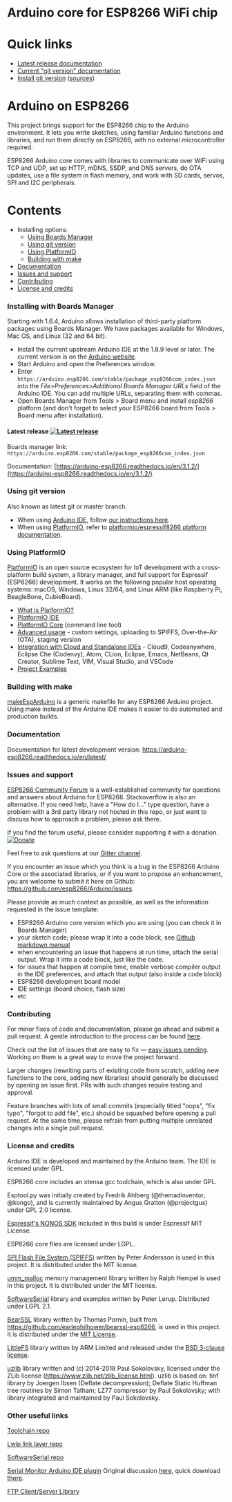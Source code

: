 Arduino core for ESP8266 WiFi chip
===========================================

# Quick links

- [Latest release documentation](https://arduino-esp8266.readthedocs.io/en/3.1.2/)
- [Current "git version" documentation](https://arduino-esp8266.readthedocs.io/en/latest/)
- [Install git version](https://arduino-esp8266.readthedocs.io/en/latest/installing.html#using-git-version) ([sources](doc/installing.rst#using-git-version))

# Arduino on ESP8266

This project brings support for the ESP8266 chip to the Arduino environment. It lets you write sketches, using familiar Arduino functions and libraries, and run them directly on ESP8266, with no external microcontroller required.

ESP8266 Arduino core comes with libraries to communicate over WiFi using TCP and UDP, set up HTTP, mDNS, SSDP, and DNS servers, do OTA updates, use a file system in flash memory, and work with SD cards, servos, SPI and I2C peripherals.

# Contents
- Installing options:
  - [Using Boards Manager](#installing-with-boards-manager)
  - [Using git version](#using-git-version)
  - [Using PlatformIO](#using-platformio)
  - [Building with make](#building-with-make)
- [Documentation](#documentation)
- [Issues and support](#issues-and-support)
- [Contributing](#contributing)  
- [License and credits](#license-and-credits)   

### Installing with Boards Manager

Starting with 1.6.4, Arduino allows installation of third-party platform packages using Boards Manager. We have packages available for Windows, Mac OS, and Linux (32 and 64 bit).

- Install the current upstream Arduino IDE at the 1.8.9 level or later. The current version is on the [Arduino website](https://www.arduino.cc/en/software).
- Start Arduino and open the Preferences window.
- Enter ```https://arduino.esp8266.com/stable/package_esp8266com_index.json``` into the *File>Preferences>Additional Boards Manager URLs* field of the Arduino IDE. You can add multiple URLs, separating them with commas.
- Open Boards Manager from Tools > Board menu and install *esp8266* platform (and don't forget to select your ESP8266 board from Tools > Board menu after installation).

#### Latest release [![Latest release](https://img.shields.io/github/release/esp8266/Arduino.svg)](https://github.com/esp8266/Arduino/releases/latest/)
Boards manager link: `https://arduino.esp8266.com/stable/package_esp8266com_index.json`

Documentation: [https://arduino-esp8266.readthedocs.io/en/3.1.2/](https://arduino-esp8266.readthedocs.io/en/3.1.2/)

### Using git version

Also known as latest git or master branch.

- When using [Arduino IDE](https://www.arduino.cc/en/software), follow [our instructions here](https://arduino-esp8266.readthedocs.io/en/latest/installing.html#using-git-version).
- When using [PlatformIO](https://platformio.org/install), refer to [platformio/espressif8266 platform documentation](https://docs.platformio.org/en/stable/platforms/espressif8266.html#using-arduino-framework-with-staging-version).

### Using PlatformIO

[PlatformIO](https://platformio.org?utm_source=arduino-esp8266) is an open source ecosystem for IoT
development with a cross-platform build system, a library manager, and full support
for Espressif (ESP8266) development. It works on the following popular host operating systems: macOS, Windows,
Linux 32/64, and Linux ARM (like Raspberry Pi, BeagleBone, CubieBoard).

- [What is PlatformIO?](https://docs.platformio.org/en/latest/what-is-platformio.html?utm_source=arduino-esp8266)
- [PlatformIO IDE](https://platformio.org/platformio-ide?utm_source=arduino-esp8266)
- [PlatformIO Core](https://docs.platformio.org/en/latest/core.html?utm_source=arduino-esp8266) (command line tool)
- [Advanced usage](https://docs.platformio.org/en/latest/platforms/espressif8266.html?utm_source=arduino-esp8266) -
  custom settings, uploading to SPIFFS, Over-the-Air (OTA), staging version
- [Integration with Cloud and Standalone IDEs](https://docs.platformio.org/en/latest/ide.html?utm_source=arduino-esp8266) -
  Cloud9, Codeanywhere, Eclipse Che (Codenvy), Atom, CLion, Eclipse, Emacs, NetBeans, Qt Creator, Sublime Text, VIM, Visual Studio, and VSCode
- [Project Examples](https://docs.platformio.org/en/latest/platforms/espressif8266.html?utm_source=arduino-esp8266#examples)

### Building with make

[makeEspArduino](https://github.com/plerup/makeEspArduino) is a generic makefile for any ESP8266 Arduino project.
Using make instead of the Arduino IDE makes it easier to do automated and production builds.

### Documentation

Documentation for latest development version: https://arduino-esp8266.readthedocs.io/en/latest/

### Issues and support ###

[ESP8266 Community Forum](https://www.esp8266.com/u/arduinoanswers) is a well-established community for questions and answers about Arduino for ESP8266. Stackoverflow is also an alternative. If you need help, have a "How do I..." type question, have a problem with a 3rd party library not hosted in this repo, or just want to discuss how to approach a problem, please ask there.

If you find the forum useful, please consider supporting it with a donation. <br />
[![Donate](https://img.shields.io/badge/paypal-donate-yellow.svg)](https://www.paypal.com/webscr?cmd=_s-xclick&hosted_button_id=4M56YCWV6PX66)

Feel free to ask questions at our [Gitter channel](https://app.gitter.im/#/room/#esp8266_Arduino:gitter.im).

If you encounter an issue which you think is a bug in the ESP8266 Arduino Core or the associated libraries, or if you want to propose an enhancement, you are welcome to submit it here on Github: https://github.com/esp8266/Arduino/issues.

Please provide as much context as possible, as well as the information requested in the issue template:

- ESP8266 Arduino core version which you are using (you can check it in Boards Manager)
- your sketch code; please wrap it into a code block, see [Github markdown manual](https://help.github.com/articles/basic-writing-and-formatting-syntax/#quoting-code)
- when encountering an issue that happens at run time, attach the serial output. Wrap it into a code block, just like the code.
- for issues that happen at compile time, enable verbose compiler output in the IDE preferences, and attach that output (also inside a code block)
- ESP8266 development board model
- IDE settings (board choice, flash size)
- etc

### Contributing

For minor fixes of code and documentation, please go ahead and submit a pull request.  A gentle introduction to the process can be found [here](https://www.freecodecamp.org/news/a-simple-git-guide-and-cheat-sheet-for-open-source-contributors/).

Check out the list of issues that are easy to fix — [easy issues pending](https://github.com/esp8266/Arduino/issues?q=is%3Aopen+is%3Aissue+label%3A%22level%3A+easy%22). Working on them is a great way to move the project forward.

Larger changes (rewriting parts of existing code from scratch, adding new functions to the core, adding new libraries) should generally be discussed by opening an issue first. PRs with such changes require testing and approval.

Feature branches with lots of small commits (especially titled "oops", "fix typo", "forgot to add file", etc.) should be squashed before opening a pull request. At the same time, please refrain from putting multiple unrelated changes into a single pull request.

### License and credits ###

Arduino IDE is developed and maintained by the Arduino team. The IDE is licensed under GPL.

ESP8266 core includes an xtensa gcc toolchain, which is also under GPL.

Esptool.py was initially created by Fredrik Ahlberg (@themadinventor, @kongo), and is currently maintained by Angus Gratton (@projectgus) under GPL 2.0 license.

[Espressif's NONOS SDK](https://github.com/espressif/ESP8266_NONOS_SDK) included in this build is under Espressif MIT License.

ESP8266 core files are licensed under LGPL.

[SPI Flash File System (SPIFFS)](https://github.com/pellepl/spiffs) written by Peter Andersson is used in this project. It is distributed under the MIT license.

[umm_malloc](https://github.com/rhempel/umm_malloc) memory management library written by Ralph Hempel is used in this project. It is distributed under the MIT license.

[SoftwareSerial](https://github.com/plerup/espsoftwareserial) library and examples written by Peter Lerup. Distributed under LGPL 2.1.

[BearSSL](https://bearssl.org) library written by Thomas Pornin, built from https://github.com/earlephilhower/bearssl-esp8266, is used in this project.  It is distributed under the [MIT License](https://bearssl.org/#legal-details).

[LittleFS](https://github.com/ARMmbed/littlefs) library written by ARM Limited and released under the [BSD 3-clause license](https://github.com/ARMmbed/littlefs/blob/master/LICENSE.md).

[uzlib](https://github.com/pfalcon/uzlib) library written and (c) 2014-2018 Paul Sokolovsky, licensed under the ZLib license (https://www.zlib.net/zlib_license.html). uzlib is based on: tinf library by Joergen Ibsen (Deflate decompression); Deflate Static Huffman tree routines by Simon Tatham; LZ77 compressor by Paul Sokolovsky; with library integrated and maintained by Paul Sokolovsky.

### Other useful links ###

[Toolchain repo](https://github.com/earlephilhower/esp-quick-toolchain)

[Lwip link layer repo](https://github.com/d-a-v/esp82xx-nonos-linklayer)

[SoftwareSerial repo](https://github.com/plerup/espsoftwareserial)

[Serial Monitor Arduino IDE plugin](https://github.com/mytrain/arduino-esp8266-serial-plugin) Original discussion [here](https://github.com/esp8266/Arduino/issues/1360), quick download [there](http://mytrain.fr/cms//images/mytrain/private/ESP8266SM.v3.zip).

[FTP Client/Server Library](https://github.com/dplasa/FTPClientServer) 
